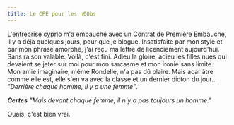```yaml
---
title: Le CPE pour les n00bs
---
```


L'entreprise cyprio m'a embauché avec un Contrat de Première Embauche, il y a
déjà quelques jours, pour que je blogue. Insatisfaite par mon style et par mon
phrasé amorphe, j'ai reçu ma lettre de licenciement aujourd'hui. Sans raison
valable. Voilà, c'est fini. Adieu la gloire, adieu les filles nues qui
devaient se jeter sur moi pour mon sarcasme et mon ironie sans limite.  
Mon amie imaginaire, mémé Rondelle, n'a pas dû plaire. Mais acariâtre comme
elle est, elle s'en va avec la classe et un dernier dicton du jour...  
_"Derrière chaque homme, il y a une femme"_.

***Certes*** _"Mais devant chaque femme, il n'y a pas toujours un homme."_

Ouais, c'est bien vrai.

